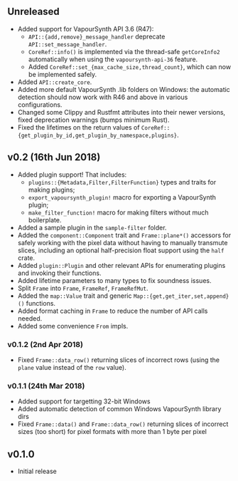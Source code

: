 ## Unreleased
* Added support for VapourSynth API 3.6 (R47):
  * `API::{add,remove}_message_handler` deprecate `API::set_message_handler`.
  * `CoreRef::info()` is implemented via the thread-safe `getCoreInfo2`
    automatically when using the `vapoursynth-api-36` feature.
  * Added `CoreRef::set_{max_cache_size,thread_count}`, which can now be
    implemented safely.
* Added `API::create_core`.
* Added more default VapourSynth .lib folders on Windows: the automatic
  detection should now work with R46 and above in various configurations.
* Changed some Clippy and Rustfmt attributes into their newer versions, fixed
  deprecation warnings (bumps minimum Rust).
* Fixed the lifetimes on the return values of
  `CoreRef::{get_plugin_by_id,get_plugin_by_namespace,plugins}`.

## v0.2 (16th Jun 2018)
- Added plugin support! That includes:
  - `plugins::{Metadata,Filter,FilterFunction}` types and traits for making plugins;
  - `export_vapoursynth_plugin!` macro for exporting a VapourSynth plugin;
  - `make_filter_function!` macro for making filters without much boilerplate.
- Added a sample plugin in the `sample-filter` folder.
- Added the `component::Component` trait and `Frame::plane*()` accessors for safely working with the pixel data without having to manually transmute slices, including an optional half-precision float support using the `half` crate.
- Added `plugin::Plugin` and other relevant APIs for enumerating plugins and invoking their functions.
- Added lifetime parameters to many types to fix soundness issues.
- Split `Frame` into `Frame`, `FrameRef`, `FrameRefMut`.
- Added the `map::Value` trait and generic `Map::{get,get_iter,set,append}()` functions.
- Added format caching in `Frame` to reduce the number of API calls needed.
- Added some convenience `From` impls.

### v0.1.2 (2nd Apr 2018)
- Fixed `Frame::data_row()` returning slices of incorrect rows (using the `plane` value instead of the `row` value).

### v0.1.1 (24th Mar 2018)
- Added support for targetting 32-bit Windows
- Added automatic detection of common Windows VapourSynth library dirs
- Fixed `Frame::data()` and `Frame::data_row()` returning slices of incorrect sizes (too short) for pixel formats with more than 1 byte per pixel

## v0.1.0
- Initial release
